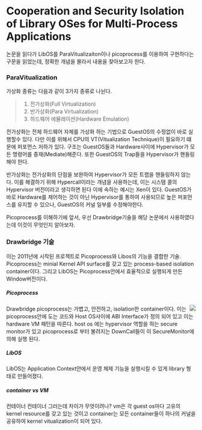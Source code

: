 Cooperation and Security Isolation of Library OSes for Multi-Process Applications
============
논문을 읽다가 LibOS를 ParaVitualizaiton이나 picoprocess를 이용하여 구현하다는 구문을 읽었는데, 정확한 개념을 몰라서 내용을 찾아보고자 한다.

### ParaVitualization 
가상화 종류는 다음과 같이 3가지 종류로 나뉜다.
>1. 전가상화(Full Virtualization)
>2. 반가상화(Para Virtualization)
>3. 하드웨어 에뮬레이션(Hardware Emulation)

전가상화는 전체 하드웨어 자체를 가상화 하는 기법으로 GuestOS의 수정없이 바로 실행할수 있다. 다만 이를 위해서 CPU의 VT(Vitualization Technique)이 필요하기 떄문에 퍼포먼스 저하가 있다. 구조는 GuestOS들과 Hardware사이에 Hypervisor가 모든 명령어를 중재(Mediate)해준다. 또한 GuestOS의 Trap들을 Hypervisor가 핸들링해야 한다.

<!--<img src="http://cfile23.uf.tistory.com/image/27597A4651991677081FB9" width="400"> -->
반가상화는 전가상화의 단점을 보완하여 Hypervisor가 모든 트랩을 핸들링하지 않는다. 이를 해결하기 위해 Hypercall이라는 개념을 사용하는데, 이는 시스템 콜의 Hypervisor 버전이라고 생각하면 된다 이에 속하는 예시는 Xen이 있다. GuestOS가 바로 Hardware를 제어하는 것이 아닌 Hypervisor를 통하여 사용되므로 높은 퍼포먼스를 유지할 수 있으나, GuestOS의 커널 일부를 수정해야한다.


Picoprocess를 이해하기에 앞서, 우선 Drawbridge기술을 해당 논문에서 사용하였다는데 이것이 무엇인지 알아보자.

### Drawbridge 기술
이는 2011년에 시작된 프로젝트로 Picoprocess와 Libos의 기능을 결합한 기술. Picoprocess는 minial Kernel API surface를 갖고 있는 process-based isolation container이다. 그리고 LibOS는 Picoprocess안에서 효율적으로 실행되게 만든 Window버전이다.

##### Picoprocess

<img src="https://www.microsoft.com/en-us/research/wp-content/uploads/2016/02/drawbridge-picoprocess_small.png" align="right" style="padding:0">Drawbridge picoprocess는 가볍고, 안전하고, isolation한 container이다. 이는 picoprocess안에 도는 코드와 Host OS사이에 ABI Interface가 정의 되어 있고 이는 hardware VM 패턴을 따른다. host os 에는 hypervisor 역할을 하는 secure monitor가 있고 picoprocess로 부터 불려지는 DownCall들이 이 SecureMonitor에 의해 실행 된다. 

##### LibOS
LibOS는 Application Context안에서 운영 체제 기능을 실행시킬 수 있게 library 형태로 만들어졌다. 

##### container vs VM
컨테이너 컨테이너 그러는데 차이가 무엇이려나?
vm은 각 guest os마다 고유의 kernel resource를 갖고 있는 것이고 container는 모든 container들이 하나의 커널을 공유하여 kernel vitualization이 되어 있다.